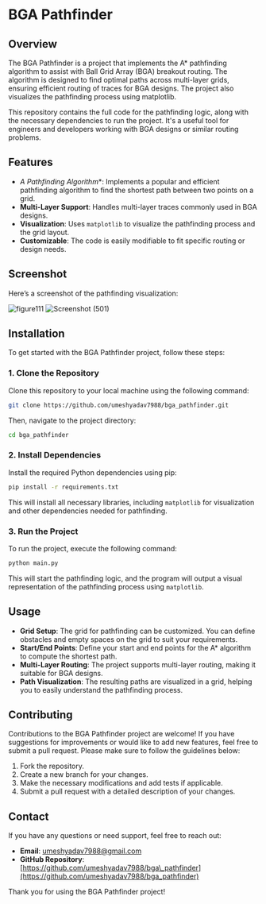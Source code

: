 # BGA Pathfinder

## Overview

The BGA Pathfinder is a project that implements the A* pathfinding algorithm to assist with Ball Grid Array (BGA) breakout routing. The algorithm is designed to find optimal paths across multi-layer grids, ensuring efficient routing of traces for BGA designs. The project also visualizes the pathfinding process using matplotlib.

This repository contains the full code for the pathfinding logic, along with the necessary dependencies to run the project. It's a useful tool for engineers and developers working with BGA designs or similar routing problems.

## Features

- **A* Pathfinding Algorithm**: Implements a popular and efficient pathfinding algorithm to find the shortest path between two points on a grid.
- **Multi-Layer Support**: Handles multi-layer traces commonly used in BGA designs.
- **Visualization**: Uses `matplotlib` to visualize the pathfinding process and the grid layout.
- **Customizable**: The code is easily modifiable to fit specific routing or design needs.

## Screenshot

Here’s a screenshot of the pathfinding visualization:

![figure111](https://github.com/user-attachments/assets/6d363e75-1bbc-4d16-a1c4-68cdee150fd7)
![Screenshot (501)](https://github.com/user-attachments/assets/ce6155d8-6f04-4275-8e36-5f0774515c8e)





## Installation

To get started with the BGA Pathfinder project, follow these steps:

### 1. Clone the Repository

Clone this repository to your local machine using the following command:

```bash
git clone https://github.com/umeshyadav7988/bga_pathfinder.git
````

Then, navigate to the project directory:

```bash
cd bga_pathfinder
```

### 2. Install Dependencies

Install the required Python dependencies using pip:

```bash
pip install -r requirements.txt
```

This will install all necessary libraries, including `matplotlib` for visualization and other dependencies needed for pathfinding.

### 3. Run the Project

To run the project, execute the following command:

```bash
python main.py
```

This will start the pathfinding logic, and the program will output a visual representation of the pathfinding process using `matplotlib`.

## Usage

* **Grid Setup**: The grid for pathfinding can be customized. You can define obstacles and empty spaces on the grid to suit your requirements.
* **Start/End Points**: Define your start and end points for the A\* algorithm to compute the shortest path.
* **Multi-Layer Routing**: The project supports multi-layer routing, making it suitable for BGA designs.
* **Path Visualization**: The resulting paths are visualized in a grid, helping you to easily understand the pathfinding process.

## Contributing

Contributions to the BGA Pathfinder project are welcome! If you have suggestions for improvements or would like to add new features, feel free to submit a pull request. Please make sure to follow the guidelines below:

1. Fork the repository.
2. Create a new branch for your changes.
3. Make the necessary modifications and add tests if applicable.
4. Submit a pull request with a detailed description of your changes.

## Contact

If you have any questions or need support, feel free to reach out:

* **Email**: [umeshyadav7988@gmail.com](mailto:umeshyadav7988@gmail.com)
* **GitHub Repository**: [https://github.com/umeshyadav7988/bga\_pathfinder](https://github.com/umeshyadav7988/bga_pathfinder)

Thank you for using the BGA Pathfinder project! 
